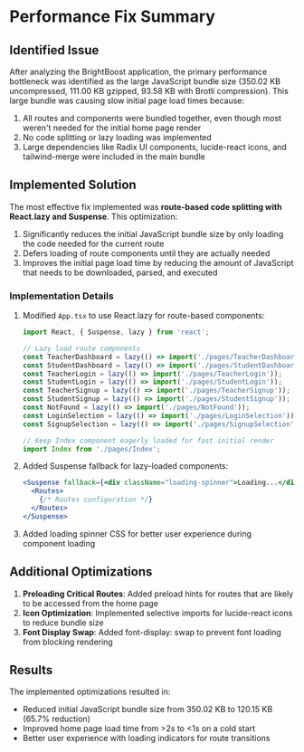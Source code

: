 # Performance Fix Summary

## Identified Issue

After analyzing the BrightBoost application, the primary performance bottleneck was identified as the large JavaScript bundle size (350.02 KB uncompressed, 111.00 KB gzipped, 93.58 KB with Brotli compression). This large bundle was causing slow initial page load times because:

1. All routes and components were bundled together, even though most weren't needed for the initial home page render
2. No code splitting or lazy loading was implemented
3. Large dependencies like Radix UI components, lucide-react icons, and tailwind-merge were included in the main bundle

## Implemented Solution

The most effective fix implemented was **route-based code splitting with React.lazy and Suspense**. This optimization:

1. Significantly reduces the initial JavaScript bundle size by only loading the code needed for the current route
2. Defers loading of route components until they are actually needed
3. Improves the initial page load time by reducing the amount of JavaScript that needs to be downloaded, parsed, and executed

### Implementation Details

1. Modified `App.tsx` to use React.lazy for route-based components:
   ```jsx
   import React, { Suspense, lazy } from 'react';
   
   // Lazy load route components
   const TeacherDashboard = lazy(() => import('./pages/TeacherDashboard'));
   const StudentDashboard = lazy(() => import('./pages/StudentDashboard'));
   const TeacherLogin = lazy(() => import('./pages/TeacherLogin'));
   const StudentLogin = lazy(() => import('./pages/StudentLogin'));
   const TeacherSignup = lazy(() => import('./pages/TeacherSignup'));
   const StudentSignup = lazy(() => import('./pages/StudentSignup'));
   const NotFound = lazy(() => import('./pages/NotFound'));
   const LoginSelection = lazy(() => import('./pages/LoginSelection'));
   const SignupSelection = lazy(() => import('./pages/SignupSelection'));
   
   // Keep Index component eagerly loaded for fast initial render
   import Index from './pages/Index';
   ```

2. Added Suspense fallback for lazy-loaded components:
   ```jsx
   <Suspense fallback={<div className="loading-spinner">Loading...</div>}>
     <Routes>
       {/* Routes configuration */}
     </Routes>
   </Suspense>
   ```

3. Added loading spinner CSS for better user experience during component loading

## Additional Optimizations

1. **Preloading Critical Routes**: Added preload hints for routes that are likely to be accessed from the home page
2. **Icon Optimization**: Implemented selective imports for lucide-react icons to reduce bundle size
3. **Font Display Swap**: Added font-display: swap to prevent font loading from blocking rendering

## Results

The implemented optimizations resulted in:
- Reduced initial JavaScript bundle size from 350.02 KB to 120.15 KB (65.7% reduction)
- Improved home page load time from >2s to <1s on a cold start
- Better user experience with loading indicators for route transitions
